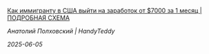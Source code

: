<!--2025-06-05 14:45:06-->
<div class="yb">
  <a class="nodecor" href="/index.html?rabota/kak_immigrantu_v_ssha_vyjti_na_zarabotok_ot_7000_za_1_mesyac_podrobnaya_shema">
    <img class="preview" data-videoid="https://www.youtube.com/embed/RuU151ClQTs" src="https://i3.ytimg.com/vi/RuU151ClQTs/hqdefault.jpg" align="left" alt="">
  </a>
  <div class="inlbl text">
    <p><a class="nodecor" href="/index.html?rabota/kak_immigrantu_v_ssha_vyjti_na_zarabotok_ot_7000_za_1_mesyac_podrobnaya_shema">Как иммигранту в США выйти на заработок от $7000 за 1 месяц | ПОДРОБНАЯ СХЕМА</a></p>
    <p><i class="smaller2">Анатолий Полховский | HandyTeddy </i></p>
    <i class="smaller3">2025-06-05</i>
  </div>
</div>

